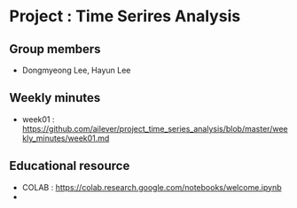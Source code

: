 # Project : Time Serires Analysis

## Group members
- Dongmyeong Lee, Hayun Lee

## Weekly minutes
- week01 : https://github.com/ailever/project_time_series_analysis/blob/master/weekly_minutes/week01.md

## Educational resource
- COLAB : https://colab.research.google.com/notebooks/welcome.ipynb
- 

